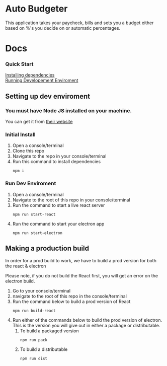 # Auto Budgeter
This application takes your paycheck, bills and sets you a budget either based on %'s you decide on or automatic percentages.

# Docs

  ### Quick Start
  [Installing dependencies](#initial-install)\
  [Running Developement Enviroment](#run-dev-enviroment)

## Setting up dev enviroment
### **You must have Node JS installed on your machine.**
You can get it from [their website](https://nodejs.org)

  ### Initial Install
  1. Open a console/terminal 
  1. Clone this repo
  1. Navigate to the repo in your console/terminal
  1. Run this command to install dependencies 
        ```` 
        npm i
        ````

  ### Run Dev Enviroment
  1. Open a console/terminal
  1. Navigate to the root of this repo in your console/terminal
  1. Run the command to start a live react server
        ````
        npm run start-react
        ````
  1. Run the command to start your electron app
        ```` 
        npm run start-electron
        ````

## Making a production build
In order for a prod build to work, we have to build a prod version for both the react & electron

Please note, if you do not build the React first, you will get an error on the electron build.
  1. Go to your console/terminal
  1. navigate to the root of this repo in the console/terminal
  1. Run the command below to build a prod version of React
        ```
        npm run build-react
        ```
  1. Run either of the commands below to build the prod version of electron.\
  This is the version you will give out in either a package or distributable.
        1. To build a packaged version
            ```
            npm run pack
            ```
        1. To build a distributable
            ```
            npm run dist
            ```